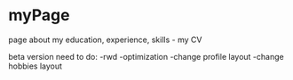# myPage
page about my education, experience, skills - my CV

beta version
need to do:
-rwd
-optimization
-change profile layout
-change hobbies layout
